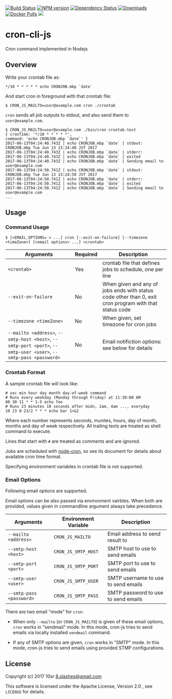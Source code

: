 [![Build Status](https://travis-ci.org/10sr/cron-cli-js.svg?branch=master)](https://travis-ci.org/10sr/cron-cli-js)
[![NPM version](http://img.shields.io/npm/v/cron-cli.svg)](https://www.npmjs.com/package/cron-cli)
[![Dependency Status](https://david-dm.org/10sr/cron-cli-js.svg)](https://david-dm.org/10sr/cron-cli-js)
[![Downloads](https://img.shields.io/npm/dm/cron-cli.svg)](https://www.npmjs.com/package/cron-cli)
[![Docker Pulls](https://img.shields.io/docker/pulls/10sr/cron-js.svg)](https://hub.docker.com/r/10sr/cron-js)
[![](https://images.microbadger.com/badges/version/10sr/cron-js.svg)](https://microbadger.com/images/10sr/cron-js "Get your own version badge on microbadger.com")



cron-cli-js
========

Cron command implemented in Nodejs



Overview
--------

Write your crontab file as:

    */10 * * * * * echo CRONJOB.mbp `date`

And start cron in foreground with that crontab file:

    $ CRON_JS_MAILTO=user@example.com cron ./crontab


`cron` sends all job outputs to stdout, and also send them to
`user@example.com`.

    $ CRON_JS_MAILTO=user@example.com ./bin/cron crontab.test
    { cronTime: '*/10 * * * * *',
    command: 'echo CRONJOB.mbp `date`' }
    2017-06-13T04:24:40.743Z | echo CRONJOB.mbp `date` | stdout: CRONJOB.mbp Tue Jun 13 13:24:40 JST 2017
    2017-06-13T04:24:40.743Z | echo CRONJOB.mbp `date` | stderr:
    2017-06-13T04:24:40.743Z | echo CRONJOB.mbp `date` | exited
    2017-06-13T04:24:40.743Z | echo CRONJOB.mbp `date` | Sending email to user@example.com
    2017-06-13T04:24:50.741Z | echo CRONJOB.mbp `date` | stdout: CRONJOB.mbp Tue Jun 13 13:24:50 JST 2017
    2017-06-13T04:24:50.741Z | echo CRONJOB.mbp `date` | stderr:
    2017-06-13T04:24:50.741Z | echo CRONJOB.mbp `date` | exited
    2017-06-13T04:24:50.741Z | echo CRONJOB.mbp `date` | Sending email to user@example.com
    ...


Usage
-----

### Command Usage

    $ [<EMAIL_OPTIONS= > ...] cron [--exit-on-failure] [--timezone <timeZone>] [<email options> ...] <crontab>

| Arguments | Required  | Description |
| --------- | --------- | ----------- |
| `<crontab>` | Yes | crontab file that defines jobs to schedule, one per line
| `--exit-on-failure` | No | When given and any of jobs ends with status code other than 0, exit cron program with that status code |
| `--timezone <timeZone>` | No | When given, set timezone for cron jobs |
| `--mailto <address>`, `--smtp-host <host>`, `--smtp-port <port>`, `--smtp-user <user>`, `--smtp-pass <password>` | No | Email notifiction options: see below for details |




### Crontab Format

A sample crontab file will look like:

    # sec min hour day month day-of-week command
    # Runs every weekday (Monday through Friday) at 11:30:00 AM
    00 30 11 * * 1-5 echo foo
    # Runs 23 minutes 10 seconds after midn, 2am, 4am ..., everyday
    10 23 0-23/2 * * * echo bar 1>&2

Where each number represents seconds, munites, hours, day of month, 
months and day of week respectively.
All trailing texts are treated as shell command to execute.

Lines that start with `#` are treated as comments and are ignored.

Jobs are scheduled with [node-cron](https://www.npmjs.com/package/cron),
so see its document for details about available cron time format.

Specifying environment variables in crontab file is not supported.



### Email Options

Following email options are supported.

Email options can be also passed via environment vairbles.
When both are provided, values given in commandline argument always
take precedence.

| Arguments | Environment Variable | Description |
| --------- | -------------------- | ----------- |
| `--mailto <address>` | `CRON_JS_MAILTO` | Email address to send result to
| `--smtp-host <host>` | `CRON_JS_SMTP_HOST` | SMTP host to use to send emails
| `--smtp-port <port>` | `CRON_JS_SMTP_PORT` | SMTP port to use to send emails
| `--smtp-user <user>` | `CRON_JS_SMTP_USER` | SMTP username to use to send emails
| `--smtp-pass <password>` | `CRON_JS_SMTP_PASS` | SMTP password to use to send emails


There are two email "mode" for `cron`:

- When only `--mailto` (or `CRON_JS_MAILTO`) is given of these email options,
 `cron` works in "sendmail" mode.
In this mode, cron-js tries to send emails via locally installed `sendmail`
command.

- If any of SMTP options are given, `cron` works in "SMTP" mode.
In this mode, cron-js tries to send emails using provided STMP configurations.



License
-------

Copyright (c) 2017 10sr <8.slashes@gmail.com>

This software is licensed under the Apache License, Version 2.0 ,
see `LICENSE` for details.
